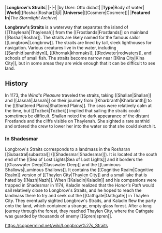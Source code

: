 |**Longbrow's Straits**|
|-|-|
|by User: Otto didact|
|**Type**|Body of water|
|**World**|[[Roshar\|Roshar]]🐱︎|
|**Universe**|[[Cosmere\|Cosmere]]|
|**Featured In**|*The Stormlight Archive*|

**Longbrow's Straits** is a waterway that separates the island of [[Thaylenah\|Thaylenah]] from the [[Frostlands\|Frostlands]] on mainland [[Roshar\|Roshar]]. The straits are likely named for the famous sailor [[Longbrow\|Longbrow]].
The straits are lined by tall, sleek lighthouses for navigation. Various creatures live in the water, including [[Santhid\|santhidyn]], [[Khornak\|khornaks]], [[Redwater\|redwaters]], and schools of small fish. The straits become narrow near [[Klna City\|Klna City]], but in some areas they are wide enough that it can be difficult to see land.

## History
In 1173, the *Wind's Pleasure* traveled the straits, taking [[Shallan\|Shallan]] and [[Jasnah\|Jasnah]] on their journey from [[Kharbranth\|Kharbranth]] to the [[Shattered Plains\|Shattered Plains]]. The seas were relatively calm at the time, but [[Tozbek\|Tozbek]] implied that sailing the straits could sometimes be difficult. Shallan noted the dark appearance of the distant Frostlands and the cliffs visible on Thaylenah. She sighted a rare santhid and ordered the crew to lower her into the water so that she could sketch it.

### In Shadesmar
Longbrow's Straits corresponds to a landmass in the Rosharan [[Subastral\|subastral]] ([[Shadesmar\|Shadesmar]]). It is located at the south end of the [[Sea of Lost Lights\|Sea of Lost Lights]] and it borders the [[Glasswater Deep\|Glasswater Deep]] and the [[Luminous Shallows\|Luminous Shallows]]. It contains the [[Cognitive Realm\|Cognitive Realm]] version of [[Thaylen City\|Thaylen City]] and a small lake that is hated by [[Nazh\|Nazh]].
When [[Kaladin\|Kaladin]] and his companions were trapped in Shadesmar in 1174, Kaladin realized that the *Honor's Path* would sail relatively close to Longbrow's Straits, and he hoped to reach the landmass there to try and seek out the [[Oathgate\|Oathgate]] in Thaylen City. They eventually sighted Longbrow's Straits, and Kaladin flew the party onto the land, which contained a strange, empty glass forest. After a long journey through the forest, they reached Thaylen City, where the Oathgate was guarded by thousands of enemy [[Spren\|spren]].



https://coppermind.net/wiki/Longbrow%27s_Straits